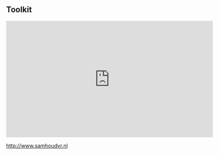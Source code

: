 <!-- .slide: data-background="#009EE0"> -->
<!-- .slide: data-background-image="img/thumbnail_hotel.jpg"> -->
<!-- .slide: data-background-size="cover"> -->

## Toolkit

<iframe width="560" height="315" src="https://www.youtube.com/embed/tyo6ARajhEE" frameborder="0" allow="autoplay; encrypted-media" allowfullscreen></iframe>

http://www.samhoudvr.nl